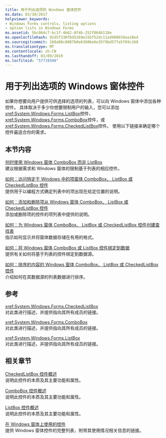 ```yaml
---
title: 用于列出选项的 Windows 窗体控件
ms.date: 03/30/2017
helpviewer_keywords:
- Windows Forms controls, listing options
- option lists in Windows Forms
ms.assetid: 5bc064c7-bc1f-4b62-8f4b-252f864b118e
ms.openlocfilehash: 92d5f330fbd5269e15bf52dc11ad998939aa18e4
ms.sourcegitcommit: 160a88c8087b0e63606e6e35f9bd57fa5f69c168
ms.translationtype: MT
ms.contentlocale: zh-CN
ms.lasthandoff: 03/09/2019
ms.locfileid: "57719348"
---
```

# <a name="windows-forms-controls-used-to-list-options"></a>用于列出选项的 Windows 窗体控件
如果你想要向用户提供可供选择的选项的列表，可以向 Windows 窗体中添加各种控件。 具体取决于多少你想要限制用户的输入，您可以添加<xref:System.Windows.Forms.ListBox>控件，<xref:System.Windows.Forms.ComboBox>控件，或<xref:System.Windows.Forms.CheckedListBox>控件。 使用以下链接来确定哪个控件最适合你的需求。  
  
## <a name="in-this-section"></a>本节内容  
 [何时使用 Windows 窗体 ComboBox 而非 ListBox](when-to-use-a-windows-forms-combobox-instead-of-a-listbox.md)  
 建议根据需求和 Windows 窗体的限制基于列表的相应控件。  
  
 [如何：访问特定于 Windows 中的项窗体 ComboBox、 ListBox 或 CheckedListBox 控件](access-specific-items-in-a-wf-combobox-listbox-or-checkedlistbox.md)  
 提供用于以编程方式确定列表中的项出现在给定位置的说明。  
  
 [如何：添加和删除项从 Windows 窗体 ComboBox、 ListBox 或 CheckedListBox 控件](add-and-remove-items-from-a-wf-combobox.md)  
 添加或删除项的控件的项列表中提供的说明。  
  
 [如何：为 Windows 窗体 ComboBox、 ListBox 或 CheckedListBox 控件创建查找表](create-a-lookup-table-for-a-wf-combobox-listbox.md)  
 指示如何显示并将窗体数据存储在有用的格式。  
  
 [如何：将 Windows 窗体 ComboBox 或 ListBox 控件绑定到数据](how-to-bind-a-windows-forms-combobox-or-listbox-control-to-data.md)  
 提供有关如何将基于列表的控件绑定到数据源。  
  
 [如何：排序的内容的 Windows 窗体 ComboBox、 ListBox 或 CheckedListBox 控件](sort-the-contents-of-a-wf-combobox-listbox-or-checkedlistbox-control.md)  
 介绍如何在其数据源的列表数据进行排序。  
  
## <a name="reference"></a>参考  
 <xref:System.Windows.Forms.CheckedListBox>  
 对此类进行描述，并提供指向其所有成员的链接。  
  
 <xref:System.Windows.Forms.ComboBox>  
 对此类进行描述，并提供指向其所有成员的链接。  
  
 <xref:System.Windows.Forms.ListBox>  
 对此类进行描述，并提供指向其所有成员的链接。  
  
## <a name="related-sections"></a>相关章节  
 [CheckedListBox 控件概述](checkedlistbox-control-overview-windows-forms.md)  
 说明此控件的本质及其主要功能和属性。  
  
 [ComboBox 控件概述](combobox-control-overview-windows-forms.md)  
 说明此控件的本质及其主要功能和属性。  
  
 [ListBox 控件概述](listbox-control-overview-windows-forms.md)  
 说明此控件的本质及其主要功能和属性。  
  
 [在 Windows 窗体上使用的控件](controls-to-use-on-windows-forms.md)  
 提供 Windows 窗体控件的完整列表，附带其使用情况相关信息的链接。
